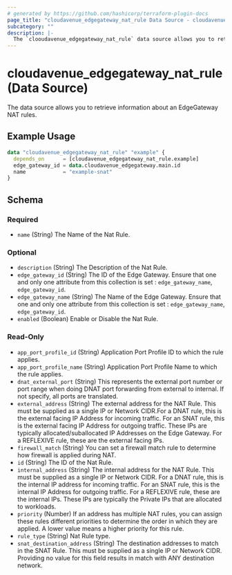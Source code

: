 ```yaml
---
# generated by https://github.com/hashicorp/terraform-plugin-docs
page_title: "cloudavenue_edgegateway_nat_rule Data Source - cloudavenue"
subcategory: ""
description: |-
  The `clooudavenue_edgegateway_nat_rule` data source allows you to retrieve information about an EdgeGateway NAT rule.
---
```


# cloudavenue_edgegateway_nat_rule (Data Source)

The  data source allows you to retrieve information about an EdgeGateway NAT rules.

## Example Usage

```terraform
data "cloudavenue_edgegateway_nat_rule" "example" {
  depends_on      = [cloudavenue_edgegateway_nat_rule.example]
  edge_gateway_id = data.cloudavenue_edgegateway.main.id
  name            = "example-snat"
}
```

<!-- schema generated by tfplugindocs -->
## Schema

### Required

- `name` (String) The Name of the Nat Rule.

### Optional

- `description` (String) The Description of the Nat Rule.
- `edge_gateway_id` (String) The ID of the Edge Gateway. Ensure that one and only one attribute from this collection is set : `edge_gateway_name`, `edge_gateway_id`.
- `edge_gateway_name` (String) The Name of the Edge Gateway. Ensure that one and only one attribute from this collection is set : `edge_gateway_name`, `edge_gateway_id`.
- `enabled` (Boolean) Enable or Disable the Nat Rule.

### Read-Only

- `app_port_profile_id` (String) Application Port Profile ID to which the rule applies.
- `app_port_profile_name` (String) Application Port Profile Name to which the rule applies.
- `dnat_external_port` (String) This represents the external port number or port range when doing DNAT port forwarding from external to internal. If not specify, all ports are translated.
- `external_address` (String) The external address for the NAT Rule. This must be supplied as a single IP or Network CIDR.For a DNAT rule, this is the external facing IP Address for incoming traffic. For an SNAT rule, this is the external facing IP Address for outgoing traffic. These IPs are typically allocated/suballocated IP Addresses on the Edge Gateway. For a REFLEXIVE rule, these are the external facing IPs.
- `firewall_match` (String) You can set a firewall match rule to determine how firewall is applied during NAT.
- `id` (String) The ID of the Nat Rule.
- `internal_address` (String) The internal address for the NAT Rule. This must be supplied as a single IP or Network CIDR. For a DNAT rule, this is the internal IP address for incoming traffic. For an SNAT rule, this is the internal IP Address for outgoing traffic. For a REFLEXIVE rule, these are the internal IPs. These IPs are typically the Private IPs that are allocated to workloads.
- `priority` (Number) If an address has multiple NAT rules, you can assign these rules different priorities to determine the order in which they are applied. A lower value means a higher priority for this rule.
- `rule_type` (String) Nat Rule type.
- `snat_destination_address` (String) The destination addresses to match in the SNAT Rule. This must be supplied as a single IP or Network CIDR. Providing no value for this field results in match with ANY destination network.
